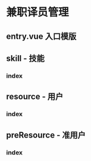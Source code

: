 # 兼职译员管理

## entry.vue 入口模版

## skill - 技能
  ### index

## resource - 用户
  ### index

## preResource - 准用户
  ### index

